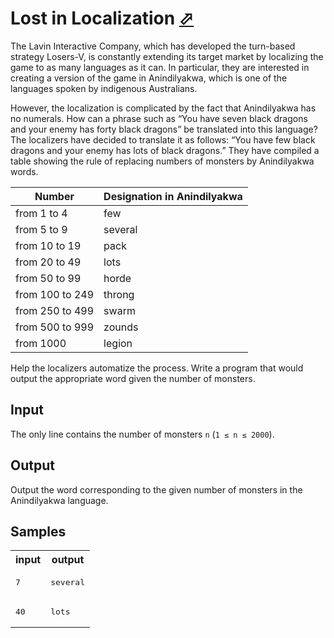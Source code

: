 # Lost in Localization [⬀](https://acm.timus.ru/problem.aspx?space=1&num=1785)

The Lavin Interactive Company, which has developed the turn-based strategy Losers-V, is constantly extending its target market by localizing the game to as many languages as it can. In particular, they are interested in creating a version of the game in Anindilyakwa, which is one of the languages spoken by indigenous Australians.

However, the localization is complicated by the fact that Anindilyakwa has no numerals. How can a phrase such as “You have seven black dragons and your enemy has forty black dragons” be translated into this language? The localizers have decided to translate it as follows: “You have few black dragons and your enemy has lots of black dragons.” They have compiled a table showing the rule of replacing numbers of monsters by Anindilyakwa words.

<table>
<thead>
<tr>
<th>Number</th><th>Designation in Anindilyakwa</th>
</tr>
</thead>
<tbody>
<tr><td>from 1 to 4</td><td>few</td></tr>
<tr><td>from 5 to 9</td><td>several</td></tr>
<tr><td>from 10 to 19</td><td>pack</td></tr>
<tr><td>from 20 to 49</td><td>lots</td></tr>
<tr><td>from 50 to 99</td><td>horde</td></tr>
<tr><td>from 100 to 249</td><td>throng</td></tr>
<tr><td>from 250 to 499</td><td>swarm</td></tr>
<tr><td>from 500 to 999</td><td>zounds</td></tr>
<tr><td>from 1000</td><td>legion</td></tr>
</tr>
</tbody>
</table>

Help the localizers automatize the process. Write a program that would output the appropriate word given the number of monsters.

## Input

The only line contains the number of monsters `n` (`1 ≤ n ≤ 2000`).

## Output

Output the word corresponding to the given number of monsters in the Anindilyakwa language.

## Samples

<table>
<tr>
<th>input</th>
<th>output</th>
</tr>
<tr>
<td style="vertical-align: top">
<pre style="white-space:pre">
7
</pre>
</td>
<td style="vertical-align: top">
<pre style="white-space:pre">
several
</pre>
</td>
</tr>
<tr>
<td style="vertical-align: top">
<pre style="white-space:pre">
40
</pre>
</td>
<td style="vertical-align: top">
<pre style="white-space:pre">
lots
</pre>
</td>
</tr>
</table>
